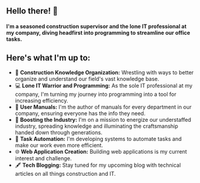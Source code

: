 ## Hello there! 👋 

#### I'm a seasoned construction supervisor and the lone IT professional at my company, diving headfirst into programming to streamline our office tasks.

## Here's what I'm up to:

- 🔨 **Construction Knowledge Organization:** Wrestling with ways to better organize and understand our field's vast knowledge base.
- 💻 **Lone IT Warrior and Programming:** As the sole IT professional at my company, I'm turning my journey into programming into a tool for increasing efficiency.
- 📘 **User Manuals:** I'm the author of manuals for every department in our company, ensuring everyone has the info they need.
- 🚀 **Boosting the Industry:** I'm on a mission to energize our understaffed industry, spreading knowledge and illuminating the craftsmanship handed down through generations.
- 🤖 **Task Automation:** I'm developing systems to automate tasks and make our work even more efficient.
- 🌐 **Web Application Creation:** Building web applications is my current interest and challenge.
- 🖋 **Tech Blogging:** Stay tuned for my upcoming blog with technical articles on all things construction and IT.

